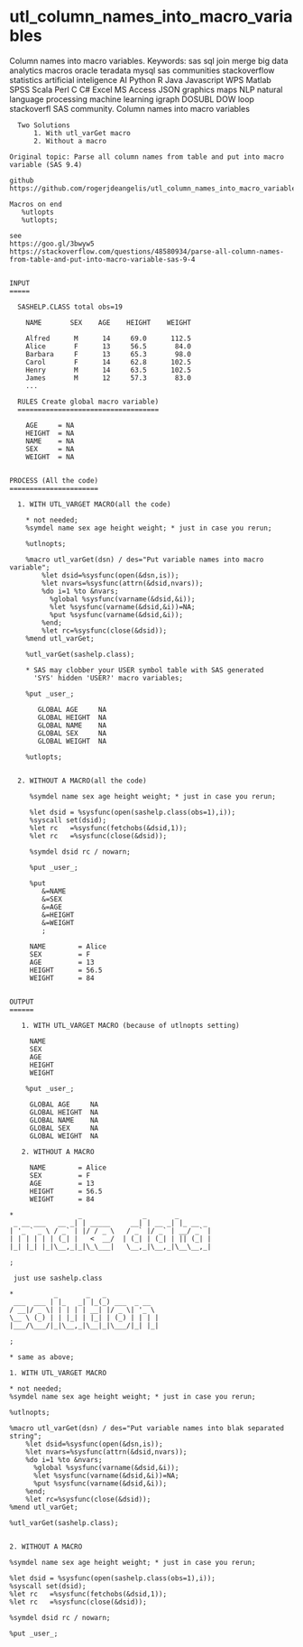 # utl_column_names_into_macro_variables
Column names into macro variables. Keywords: sas sql join merge big data analytics macros oracle teradata mysql sas communities stackoverflow statistics artificial inteligence AI Python R Java Javascript WPS Matlab SPSS Scala Perl C C# Excel MS Access JSON graphics maps NLP natural language processing machine learning igraph DOSUBL DOW loop stackoverfl SAS community.
    Column names into macro variables

      Two Solutions
          1. With utl_varGet macro
          2. Without a macro

    Original topic: Parse all column names from table and put into macro variable (SAS 9.4)

    github
    https://github.com/rogerjdeangelis/utl_column_names_into_macro_variables

    Macros on end
       %utlopts
       %utlopts;

    see
    https://goo.gl/3bwyw5
    https://stackoverflow.com/questions/48580934/parse-all-column-names-from-table-and-put-into-macro-variable-sas-9-4


    INPUT
    =====

      SASHELP.CLASS total obs=19

        NAME       SEX    AGE    HEIGHT    WEIGHT

        Alfred      M      14     69.0      112.5
        Alice       F      13     56.5       84.0
        Barbara     F      13     65.3       98.0
        Carol       F      14     62.8      102.5
        Henry       M      14     63.5      102.5
        James       M      12     57.3       83.0
        ...

      RULES Create global macro variable)
      ===================================

        AGE     = NA
        HEIGHT  = NA
        NAME    = NA
        SEX     = NA
        WEIGHT  = NA


    PROCESS (All the code)
    ======================

      1. WITH UTL_VARGET MACRO(all the code)

        * not needed;
        %symdel name sex age height weight; * just in case you rerun;

        %utlnopts;

        %macro utl_varGet(dsn) / des="Put variable names into macro variable";
            %let dsid=%sysfunc(open(&dsn,is));
            %let nvars=%sysfunc(attrn(&dsid,nvars));
            %do i=1 %to &nvars;
              %global %sysfunc(varname(&dsid,&i));
              %let %sysfunc(varname(&dsid,&i))=NA;
              %put %sysfunc(varname(&dsid,&i));
            %end;
            %let rc=%sysfunc(close(&dsid));
        %mend utl_varGet;

        %utl_varGet(sashelp.class);

        * SAS may clobber your USER symbol table with SAS generated
          'SYS' hidden 'USER?' macro variables;

        %put _user_;

           GLOBAL AGE     NA
           GLOBAL HEIGHT  NA
           GLOBAL NAME    NA
           GLOBAL SEX     NA
           GLOBAL WEIGHT  NA

        %utlopts;


      2. WITHOUT A MACRO(all the code)

         %symdel name sex age height weight; * just in case you rerun;

         %let dsid = %sysfunc(open(sashelp.class(obs=1),i));
         %syscall set(dsid);
         %let rc   =%sysfunc(fetchobs(&dsid,1));
         %let rc   =%sysfunc(close(&dsid));

         %symdel dsid rc / nowarn;

         %put _user_;

         %put
            &=NAME
            &=SEX
            &=AGE
            &=HEIGHT
            &=WEIGHT
            ;

         NAME        = Alice
         SEX         = F
         AGE         = 13
         HEIGHT      = 56.5
         WEIGHT      = 84


    OUTPUT
    ======

       1. WITH UTL_VARGET MACRO (because of utlnopts setting)

         NAME
         SEX
         AGE
         HEIGHT
         WEIGHT

        %put _user_;

         GLOBAL AGE     NA
         GLOBAL HEIGHT  NA
         GLOBAL NAME    NA
         GLOBAL SEX     NA
         GLOBAL WEIGHT  NA

       2. WITHOUT A MACRO

         NAME        = Alice
         SEX         = F
         AGE         = 13
         HEIGHT      = 56.5
         WEIGHT      = 84

    *                _               _       _
     _ __ ___   __ _| | _____     __| | __ _| |_ __ _
    | '_ ` _ \ / _` | |/ / _ \   / _` |/ _` | __/ _` |
    | | | | | | (_| |   <  __/  | (_| | (_| | || (_| |
    |_| |_| |_|\__,_|_|\_\___|   \__,_|\__,_|\__\__,_|

    ;

     just use sashelp.class

    *          _       _   _
     ___  ___ | |_   _| |_(_) ___  _ __
    / __|/ _ \| | | | | __| |/ _ \| '_ \
    \__ \ (_) | | |_| | |_| | (_) | | | |
    |___/\___/|_|\__,_|\__|_|\___/|_| |_|

    ;

    * same as above;

    1. WITH UTL_VARGET MACRO

    * not needed;
    %symdel name sex age height weight; * just in case you rerun;

    %utlnopts;

    %macro utl_varGet(dsn) / des="Put variable names into blak separated string";
        %let dsid=%sysfunc(open(&dsn,is));
        %let nvars=%sysfunc(attrn(&dsid,nvars));
        %do i=1 %to &nvars;
          %global %sysfunc(varname(&dsid,&i));
          %let %sysfunc(varname(&dsid,&i))=NA;
          %put %sysfunc(varname(&dsid,&i));
        %end;
        %let rc=%sysfunc(close(&dsid));
    %mend utl_varGet;

    %utl_varGet(sashelp.class);


    2. WITHOUT A MACRO

    %symdel name sex age height weight; * just in case you rerun;

    %let dsid = %sysfunc(open(sashelp.class(obs=1),i));
    %syscall set(dsid);
    %let rc   =%sysfunc(fetchobs(&dsid,1));
    %let rc   =%sysfunc(close(&dsid));

    %symdel dsid rc / nowarn;

    %put _user_;

